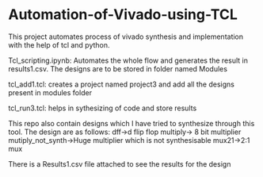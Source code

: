 # Automation-of-Vivado-using-TCL
This project automates process of vivado synthesis and implementation with the help of tcl and python.

Tcl_scripting.ipynb: Automates the whole flow and generates the result in results1.csv. The designs are to be stored in folder named Modules

tcl_add1.tcl: creates a project named project3 and add all the designs present in modules folder

tcl_run3.tcl: helps in sythesizing of code and store results

This repo also contain designs which I have tried to synthesize through this tool. The design are as follows:
dff->d flip flop
multiply-> 8 bit multiplier
mutiply_not_synth->Huge multiplier which is not synthesisable
mux21->2:1 mux

There is a Results1.csv file attached to see the results for the design


